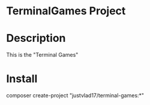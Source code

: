 # TerminalGames Project

# Desсription 

This is the "Terminal Games"

# Install

composer create-project "justvlad17/terminal-games:*"
